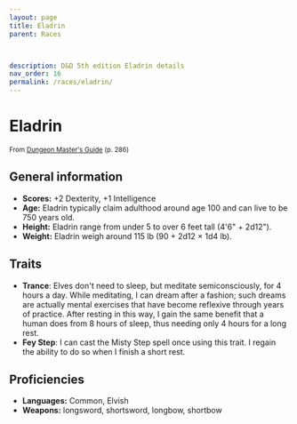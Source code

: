 ```yaml
---
layout: page
title: Eladrin
parent: Races



description: D&D 5th edition Eladrin details
nav_order: 16
permalink: /races/eladrin/
---
```


# Eladrin

<small>From <a target="_blank" href="https://dnd.wizards.com/products/tabletop-games/rpg-products/dungeon-masters-guide">Dungeon Master's Guide</a> (p. 286)</small>

## General information

- **Scores:** +2 Dexterity, +1 Intelligence
- **Age:** Eladrin typically claim adulthood around age 100 and can live to be 750 years old.
- **Height:** Eladrin range from under 5 to over 6 feet tall (4'6" + 2d12").
- **Weight:** Eladrin weigh around 115 lb (90 + 2d12 × 1d4 lb).

## Traits

- **Trance**: Elves don't need to sleep, but meditate semiconsciously, for 4 hours a day. While meditating, I can dream after a fashion; such dreams are actually mental exercises that have become reflexive through years of practice. After resting in this way, I gain the same benefit that a human does from 8 hours of sleep, thus needing only 4 hours for a long rest.
- **Fey Step**: I can cast the Misty Step spell once using this trait. I regain the ability to do so when I finish a short rest.

## Proficiencies

- **Languages:** Common, Elvish
- **Weapons:** longsword, shortsword, longbow, shortbow